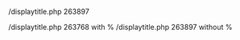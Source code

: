 /displaytitle.php   263897


/displaytitle.php   263768	with %
/displaytitle.php   263897	without %

